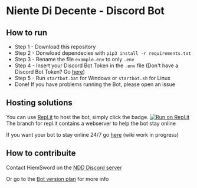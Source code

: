 # Niente Di Decente - Discord Bot



## How to run

- Step 1 - Download this repository
- Step 2 - Donwload dependecies with `pip3 install -r requirements.txt`
- Step 3 - Rename the file `example.env` to only `.env`
- Step 4 - Insert your Discord Bot Token in the `.env` file (Don't have a Discord Bot Token? Go [here](https://github.com/nientedidecente/NDD-Bot/wiki/Creating-the-Bot))
- Step 5 - Run `startbot.bat` for Windows or `startbot.sh` for Linux
- Done! If you have problems running the Bot, please open an issue

## Hosting solutions

You can use [Repl.it](repl.it) to host the bot, simply click the badge. 
[![Run on Repl.it](https://repl.it/badge/github/nientedidecente/NDD-Bot)](https://repl.it/github/nientedidecente/NDD-Bot)
The branch for repl.it contains a webserver to help the bot stay online

If you want your bot to stay online 24/7 go [here](example.com) (wiki work in progress)


## How to contribuite

Contact HiemSword on the [NDD Discord server](https://discord.gg/2qAZHjV)


Or go to the [Bot version plan](https://github.com/orgs/nientedidecente/projects/1) for more info




